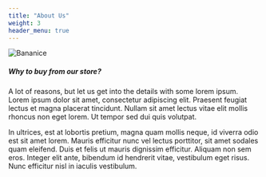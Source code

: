 ```yaml
---
title: "About Us"
weight: 3
header_menu: true
---
```


![Bananice](images/pexels-pixabay-47305.jpg)

##### Why to buy from our store?

A lot of reasons, but let us get into the details with some lorem ipsum. Lorem ipsum dolor sit amet, consectetur adipiscing elit. Praesent feugiat lectus et magna placerat tincidunt. Nullam sit amet lectus vitae elit mollis rhoncus non eget lorem. Ut tempor sed dui quis volutpat.

In ultrices, est at lobortis pretium, magna quam mollis neque, id viverra odio est sit amet lorem. Mauris efficitur nunc vel lectus porttitor, sit amet sodales quam eleifend. Duis et felis ut mauris dignissim efficitur. Aliquam non sem eros. Integer elit ante, bibendum id hendrerit vitae, vestibulum eget risus. Nunc efficitur nisl in iaculis vestibulum.
